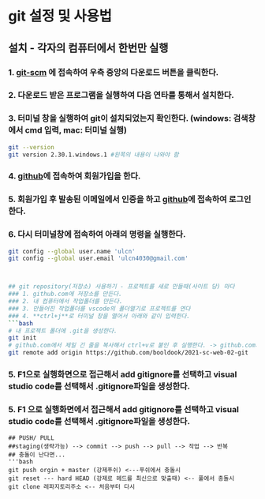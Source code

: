 # git 설정 및 사용법

## 설치 - 각자의 컴퓨터에서 한번만 실행
### 1. [git-scm](https://git-scm.com) 에 접속하여 우측 중앙의 다운로드 버튼을 클릭한다.
### 2. 다운로드 받은 프로그램을 실행하여 다음 연타를 통해서 설치한다.
### 3. 터미널 창을 실행하여 git이 설치되었는지 확인한다. (windows: 검색창에서 cmd 입력, mac: 터미널 실행)
```bash
git --version
git version 2.30.1.windows.1 #왼쪽의 내용이 나와야 함
```
### 4. [github](https://github.com)에 접속하여 회원가입을 한다.
### 5. 회원가입 후 발송된 이메일에서 인증을 하고 [github](https://github.com)에 접속하여 로그인 한다.
### 6. 다시 터미널창에 접속하여 아래의 명령을 실행한다.

```bash
git config --global user.name 'ulcn'
git config --global user.email 'ulcn4030@gmail.com'



## git repository(저장소) 사용하기 - 프로젝트를 새로 만들때(사이트 당) 마다
### 1. github.com에 저장소를 만든다.
### 2. 내 컴퓨터에서 작업폴더를 만든다.
### 3. 만들어진 작업폴더를 vscode의 폴더열기로 프로젝트를 연다
### 4. **ctrl+j**로 터미널 창을 열어서 아래와 같이 입력한다.
```bash
# 내 프로젝트 폴더에 .git을 생성한다.
git init
# github.com에서 제일 긴 줄을 복사해서 ctrl+v로 붙인 후 실행한다. -> github.com의 repository(저장소)를 나의 .git과 연결한다.
git remote add origin https://github.com/booldook/2021-sc-web-02-git
```
### 5. **F1**으로 실행화면으로 접근해서 add gitignore를 선택하고 visual studio code를 선택해서 .gitignore파일을 생성한다.

### 5. **F1** 으로 실행화면에서 접근해서 add gitignore를 선택하고 visual studio code를 선택해서 .gitignore파일을 생성한다.

```
## PUSH/ PULL 
##staging(생략가능) --> commit --> push --> pull --> 작업 --> 반복
## 충돌이 난다면...
'''bash
git push orgin + master (강제푸쉬) <---푸쉬에서 충돌시
git reset --- hard HEAD (강제로 헤드를 최신으로 맞출때) <-- 풀에서 충돌시
git clone 레파지토리주소 <-- 처음부터 다시